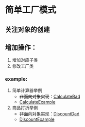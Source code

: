 # 简单工厂模式

## 关注对象的创建


## 增加操作：
1) 增加对应子类
2) 修改工厂类

### example:
1) 简单计算器举例
    * ~~非面向对象实现~~：[CalculateBad]()
    * [CalculateExample]()
2) 商品打折举例
    * ~~非面向对象实现~~：[DiscountDad]()
    * [DiscountExample]()